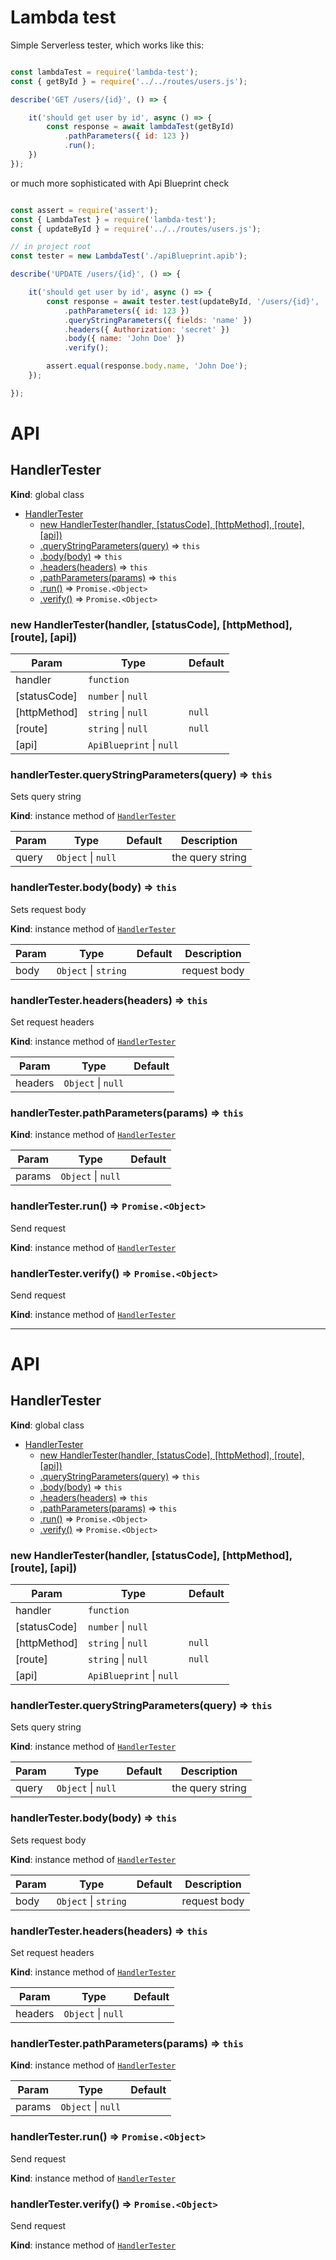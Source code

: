 # Lambda test

Simple Serverless tester, which works like this:

```javascript

const lambdaTest = require('lambda-test');
const { getById } = require('../../routes/users.js');

describe('GET /users/{id}', () => {

    it('should get user by id', async () => {
        const response = await lambdaTest(getById)
            .pathParameters({ id: 123 })
            .run();
    })
});

```

or much more sophisticated with Api Blueprint check

```javascript

const assert = require('assert');
const { LambdaTest } = require('lambda-test');
const { updateById } = require('../../routes/users.js');

// in project root
const tester = new LambdaTest('./apiBlueprint.apib');

describe('UPDATE /users/{id}', () => {

    it('should get user by id', async () => {
        const response = await tester.test(updateById, '/users/{id}', 'UPDATE', 200)
            .pathParameters({ id: 123 })
            .queryStringParameters({ fields: 'name' })
            .headers({ Authorization: 'secret' })
            .body({ name: 'John Doe' })
            .verify();

        assert.equal(response.body.name, 'John Doe');
    });

});

```

# API
<a name="HandlerTester"></a>

## HandlerTester
**Kind**: global class

* [HandlerTester](#HandlerTester)
    * [new HandlerTester(handler, [statusCode], [httpMethod], [route], [api])](#new_HandlerTester_new)
    * [.queryStringParameters(query)](#HandlerTester+queryStringParameters) ⇒ <code>this</code>
    * [.body(body)](#HandlerTester+body) ⇒ <code>this</code>
    * [.headers(headers)](#HandlerTester+headers) ⇒ <code>this</code>
    * [.pathParameters(params)](#HandlerTester+pathParameters) ⇒ <code>this</code>
    * [.run()](#HandlerTester+run) ⇒ <code>Promise.&lt;Object&gt;</code>
    * [.verify()](#HandlerTester+verify) ⇒ <code>Promise.&lt;Object&gt;</code>

<a name="new_HandlerTester_new"></a>

### new HandlerTester(handler, [statusCode], [httpMethod], [route], [api])

| Param | Type | Default |
| --- | --- | --- |
| handler | <code>function</code> |  |
| [statusCode] | <code>number</code> \| <code>null</code> | <code></code> |
| [httpMethod] | <code>string</code> \| <code>null</code> | <code>null</code> |
| [route] | <code>string</code> \| <code>null</code> | <code>null</code> |
| [api] | <code>ApiBlueprint</code> \| <code>null</code> | <code></code> |

<a name="HandlerTester+queryStringParameters"></a>

### handlerTester.queryStringParameters(query) ⇒ <code>this</code>
Sets query string

**Kind**: instance method of [<code>HandlerTester</code>](#HandlerTester)

| Param | Type | Default | Description |
| --- | --- | --- | --- |
| query | <code>Object</code> \| <code>null</code> | <code></code> | the query string |

<a name="HandlerTester+body"></a>

### handlerTester.body(body) ⇒ <code>this</code>
Sets request body

**Kind**: instance method of [<code>HandlerTester</code>](#HandlerTester)

| Param | Type | Default | Description |
| --- | --- | --- | --- |
| body | <code>Object</code> \| <code>string</code> | <code></code> | request body |

<a name="HandlerTester+headers"></a>

### handlerTester.headers(headers) ⇒ <code>this</code>
Set request headers

**Kind**: instance method of [<code>HandlerTester</code>](#HandlerTester)

| Param | Type | Default |
| --- | --- | --- |
| headers | <code>Object</code> \| <code>null</code> | <code></code> |

<a name="HandlerTester+pathParameters"></a>

### handlerTester.pathParameters(params) ⇒ <code>this</code>
**Kind**: instance method of [<code>HandlerTester</code>](#HandlerTester)

| Param | Type | Default |
| --- | --- | --- |
| params | <code>Object</code> \| <code>null</code> | <code></code> |

<a name="HandlerTester+run"></a>

### handlerTester.run() ⇒ <code>Promise.&lt;Object&gt;</code>
Send request

**Kind**: instance method of [<code>HandlerTester</code>](#HandlerTester)
<a name="HandlerTester+verify"></a>

### handlerTester.verify() ⇒ <code>Promise.&lt;Object&gt;</code>
Send request

**Kind**: instance method of [<code>HandlerTester</code>](#HandlerTester)

-----------------

# API
<a name="HandlerTester"></a>

## HandlerTester
**Kind**: global class  

* [HandlerTester](#HandlerTester)
    * [new HandlerTester(handler, [statusCode], [httpMethod], [route], [api])](#new_HandlerTester_new)
    * [.queryStringParameters(query)](#HandlerTester+queryStringParameters) ⇒ <code>this</code>
    * [.body(body)](#HandlerTester+body) ⇒ <code>this</code>
    * [.headers(headers)](#HandlerTester+headers) ⇒ <code>this</code>
    * [.pathParameters(params)](#HandlerTester+pathParameters) ⇒ <code>this</code>
    * [.run()](#HandlerTester+run) ⇒ <code>Promise.&lt;Object&gt;</code>
    * [.verify()](#HandlerTester+verify) ⇒ <code>Promise.&lt;Object&gt;</code>

<a name="new_HandlerTester_new"></a>

### new HandlerTester(handler, [statusCode], [httpMethod], [route], [api])

| Param | Type | Default |
| --- | --- | --- |
| handler | <code>function</code> |  | 
| [statusCode] | <code>number</code> \| <code>null</code> | <code></code> | 
| [httpMethod] | <code>string</code> \| <code>null</code> | <code>null</code> | 
| [route] | <code>string</code> \| <code>null</code> | <code>null</code> | 
| [api] | <code>ApiBlueprint</code> \| <code>null</code> | <code></code> | 

<a name="HandlerTester+queryStringParameters"></a>

### handlerTester.queryStringParameters(query) ⇒ <code>this</code>
Sets query string

**Kind**: instance method of [<code>HandlerTester</code>](#HandlerTester)  

| Param | Type | Default | Description |
| --- | --- | --- | --- |
| query | <code>Object</code> \| <code>null</code> | <code></code> | the query string |

<a name="HandlerTester+body"></a>

### handlerTester.body(body) ⇒ <code>this</code>
Sets request body

**Kind**: instance method of [<code>HandlerTester</code>](#HandlerTester)  

| Param | Type | Default | Description |
| --- | --- | --- | --- |
| body | <code>Object</code> \| <code>string</code> | <code></code> | request body |

<a name="HandlerTester+headers"></a>

### handlerTester.headers(headers) ⇒ <code>this</code>
Set request headers

**Kind**: instance method of [<code>HandlerTester</code>](#HandlerTester)  

| Param | Type | Default |
| --- | --- | --- |
| headers | <code>Object</code> \| <code>null</code> | <code></code> | 

<a name="HandlerTester+pathParameters"></a>

### handlerTester.pathParameters(params) ⇒ <code>this</code>
**Kind**: instance method of [<code>HandlerTester</code>](#HandlerTester)  

| Param | Type | Default |
| --- | --- | --- |
| params | <code>Object</code> \| <code>null</code> | <code></code> | 

<a name="HandlerTester+run"></a>

### handlerTester.run() ⇒ <code>Promise.&lt;Object&gt;</code>
Send request

**Kind**: instance method of [<code>HandlerTester</code>](#HandlerTester)  
<a name="HandlerTester+verify"></a>

### handlerTester.verify() ⇒ <code>Promise.&lt;Object&gt;</code>
Send request

**Kind**: instance method of [<code>HandlerTester</code>](#HandlerTester)  
